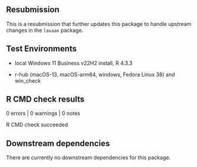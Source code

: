 ## Resubmission

This is a resubmission that further updates this package to handle upstream changes in the `lavaan` package.

## Test Environments

* local Windows 11 Business v22H2 install, R 4.3.3

* r-hub (macOS-13, macOS-arm64, windows, Fedora Linux 38) and win_check

## R CMD check results
0 errors | 0 warnings | 0 notes

R CMD check succeeded

## Downstream dependencies
There are currently no downstream dependencies for this package.
